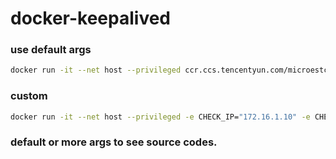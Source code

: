 # docker-keepalived

### use default args
```bash
docker run -it --net host --privileged ccr.ccs.tencentyun.com/microestc/keepalived:latest
```

### custom

```bash
docker run -it --net host --privileged -e CHECK_IP="172.16.1.10" -e CHECK_PORT="2003" ccr.ccs.tencentyun.com/microestc/keepalived:latest
```

### default or more args to see source codes.

